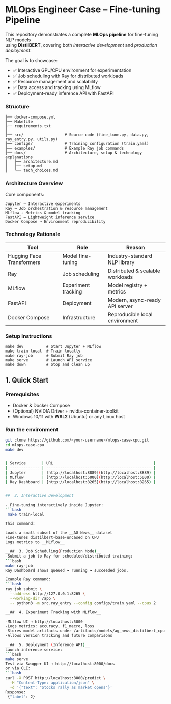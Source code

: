 #  MLOps Engineer Case – Fine-tuning Pipeline 

This repository demonstrates a complete **MLOps pipeline** for fine-tuning NLP models  
using **DistilBERT**, covering both *interactive development* and *production deployment*.

The goal is to showcase:
- ✅ Interactive GPU/CPU environment for experimentation  
- ✅ Job scheduling with Ray for distributed workloads  
- ✅ Resource management and scalability  
- ✅ Data access and tracking using MLflow  
- ✅ Deployment-ready inference API with FastAPI


### Structure

```├── README.md
├── docker-compose.yml
├── Makefile
├── requirements.txt
│
├── src/                  # Source code (fine_tune.py, data.py, ray_entry.py, utils.py)
├── configs/              # Training configuration (train.yaml)
├── examples/             # Example Ray job commands
├── docs/                 # Architecture, setup & technology explanations
│   ├── architecture.md
│   ├── setup.md
│   └── tech_choices.md

```

### Architecture Overview

Core components:
```
Jupyter → Interactive experiments
Ray → Job orchestration & resource management
MLflow → Metrics & model tracking
FastAPI → Lightweight inference service
Docker Compose → Environment reproducibility
```

### Technology Rationale

| Tool                      | Role                | Reason                           |
| ------------------------- | ------------------- | -------------------------------- |
| Hugging Face Transformers | Model fine-tuning   | Industry-standard NLP library    |
| Ray                       | Job scheduling      | Distributed & scalable workloads |
| MLflow                    | Experiment tracking | Model registry + metrics         |
| FastAPI                   | Deployment          | Modern, async-ready API server   |
| Docker Compose            | Infrastructure      | Reproducible local environment   |


### Setup Instructions
```
make dev          # Start Jupyter + MLflow
make train-local  # Train locally
make ray-job      # Submit Ray job
make serve        # Launch API service
make down         # Stop and clean up

```

##  1. Quick Start

###  Prerequisites
- Docker & Docker Compose  
- (Optional) NVIDIA Driver + nvidia-container-toolkit  
- Windows 10/11 with **WSL2** (Ubuntu) or any Linux host

###  Run the environment
```bash
git clone https://github.com/<your-username>/mlops-case-cpu.git
cd mlops-case-cpu
make dev


| Service       | URL                                            |
| ------------- | ---------------------------------------------- |
| Jupyter       | [http://localhost:8889](http://localhost:8889) |
| MLflow        | [http://localhost:5000](http://localhost:5000) |
| Ray Dashboard | [http://localhost:8265](http://localhost:8265) |


##  2. Interactive Development

- Fine-tuning interactively inside Jupyter:
```bash
 make train-local

This command:

Loads a small subset of the __AG News__ dataset
Fine-tunes distilbert-base-uncased on CPU
Logs metrics to __MLflow__

__##  3. Job Scheduling(Production Mode)__
-Submit a job to Ray for scheduled/distributed training:
```bash
make ray-job
Ray Dashboard shows queued → running → succeeded jobs.

Example Ray command:
```bash
ray job submit \
  --address http://127.0.0.1:8265 \
  --working-dir /app \
  -- python3 -m src.ray_entry --config configs/train.yaml --cpus 2

__##  4. Experiment Tracking with MLflow__

-MLflow UI → http://localhost:5000
-Logs metrics: accuracy, f1_macro, loss
-Stores model artifacts under /artifacts/models/ag_news_distilbert_cpu
-Allows version tracking and future comparisons

__##  5. Deployment (Inference API)__
Launch inference service:
```bash
make serve
Test via Swagger UI → http://localhost:8000/docs
or via CLI:
```bash
curl -X POST http://localhost:8000/predict \
  -H "Content-Type: application/json" \
  -d '{"text": "Stocks rally as market opens"}'
Response:
 {"label": 2}


